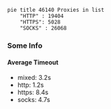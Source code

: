
```mermaid
pie title 46140 Proxies in list
    "HTTP" : 19404
    "HTTPS": 5028
    "SOCKS" : 26068
```

### Some Info
#### Average Timeout

- mixed: 3.2s
- http: 1.2s
- https: 8.4s
- socks: 4.7s